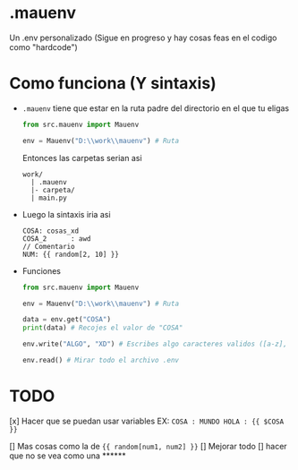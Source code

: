 # .mauenv
 Un .env personalizado (Sigue en progreso y hay cosas feas en el codigo como "hardcode")


# Como funciona (Y sintaxis)

* `.mauenv` tiene que estar en la ruta padre del directorio en el que tu eligas
    ```python
    from src.mauenv import Mauenv

    env = Mauenv("D:\\work\\mauenv") # Ruta
    ```

    Entonces las carpetas serian asi

    ```
    work/
      | .mauenv
      |- carpeta/
      | main.py
    ```

* Luego la sintaxis iria asi
    
    ```
    COSA: cosas_xd
    COSA_2      : awd
    // Comentario
    NUM: {{ random[2, 10] }}
    ```

* Funciones

    ```python
    from src.mauenv import Mauenv

    env = Mauenv("D:\\work\\mauenv") # Ruta

    data = env.get("COSA")
    print(data) # Recojes el valor de "COSA"

    env.write("ALGO", "XD") # Escribes algo caracteres validos ([a-z], [A-Z], _)

    env.read() # Mirar todo el archivo .env
    ```

# TODO 
[x] Hacer que se puedan usar variables EX:
    ```
    COSA : MUNDO
    HOLA : {{ $COSA }}
    ```

[] Mas cosas como la de `{{ random[num1, num2] }}`
[] Mejorar todo
[] hacer que no se vea como una \*\*\*\*\*\*